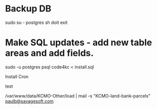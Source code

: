 
# Backup DB

sudo su - postgres
sh doit
exit

# Make SQL updates - add new table areas and add fields.

sudo -u postgres psql code4kc < install.sql


Install Cron

test

/var/www/data/KCMO-Other/load  | mail -s "KCMO-land-bank-parcels" paulb@savagesoft.com 